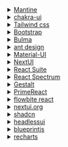 <details>
  <summary><a href="https://Mantine.dev">Mantine</a></summary>
</details>

<details>
  <summary><a href="https://chakra-ui.com/">chakra-ui</a></summary>
</details>
<details>
  <summary><a href="https://tailwindcss.com/">Tailwind css</a></summary>
</details>
<details>
  <summary><a href="https://getbootstrap.com/">Bootstrap</a></summary>
</details>
<details>
  <summary><a href="https://bulma.io/">Bulma</a></summary>
</details>

<details>
  <summary><a href="https://ant.design/">ant design</a></summary>
</details>

<details>
  <summary><a href="https://mui.com/material-ui/">Material-UI</a></summary>
</details>

<details>
  <summary><a href="https://nextui.org/">NextUI</a></summary>
</details>

<details>
  <summary><a href="https://rsuitejs.com/">React Suite</a></summary>
</details>

<details>
  <summary><a href="https://react-spectrum.adobe.com/">React Spectrum</a></summary>
</details>

<details>
  <summary><a href="https://gestalt.pinterest.systems/home">Gestalt</a></summary>
</details>

<details>
  <summary><a href="https://primereact.org/">PrimeReact</a></summary>
</details>

<details>
  <summary><a href="https://flowbite-react.com">flowbite react</a></summary>
   <a href="https://flowbite.com/">flowbite</a>
</details>


<details>
  <summary><a href="nextui.org">nextui.org</a></summary>
   <a href="nextui.org">nextui</a>
</details>


<details>
  <summary><a href="shadcn.com">shadcn</a></summary>
   <a href="shadcn.com">shadcn</a>
</details>

<details>
  <summary><a href="headlessui.com">headlessui</a></summary>
   <a href="headlessui.com">headlessui</a>
</details>

<details>
  <summary><a href="https://blueprintjs.com/">blueprintjs</a></summary>
   <a href="">blueprintjs</a>
</details>


<details>
  <summary><a href="https://recharts.org/">recharts</a></summary>
   <a href="https://recharts.org/">recharts</a>
</details>




















